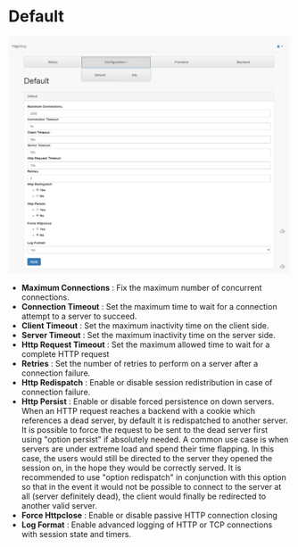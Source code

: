 # Default

![default](../images/default.png)

* **Maximum Connections** : Fix the maximum number of concurrent connections.
* **Connection Timeout** : Set the maximum time to wait for a connection attempt to a server to succeed.
* **Client Timeout** : Set the maximum inactivity time on the client side.
* **Server Timeout** : Set the maximum inactivity time on the server side.
* **Http Request Timeout** : Set the maximum allowed time to wait for a complete HTTP request
* **Retries** : Set the number of retries to perform on a server after a connection failure.
* **Http Redispatch** : Enable or disable session redistribution in case of connection failure.
* **Http Persist** : Enable or disable forced persistence on down servers. When an HTTP request reaches a backend with a cookie which references a dead server, by default it is redispatched to another server. It is possible to force the request to be sent to the dead server first using "option persist" if absolutely needed. A common use case is when servers are under extreme load and spend their time flapping. In this case, the users would still be directed to the server they opened the session on, in the hope they would be correctly served. It is recommended to use "option redispatch" in conjunction with this option so that in the event it would not be possible to connect to the server at all (server definitely dead), the client would finally be redirected to another valid server.
* **Force Httpclose** : Enable or disable passive HTTP connection closing
* **Log Format** : Enable advanced logging of HTTP or TCP connections with session state and timers.
